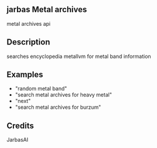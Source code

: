 ## jarbas Metal archives
metal archives api

## Description
searches encyclopedia metallvm for metal band information

## Examples
* "random metal band"
* "search metal archives for heavy metal"
* "next"
* "search metal archives for burzum"

## Credits
JarbasAI
